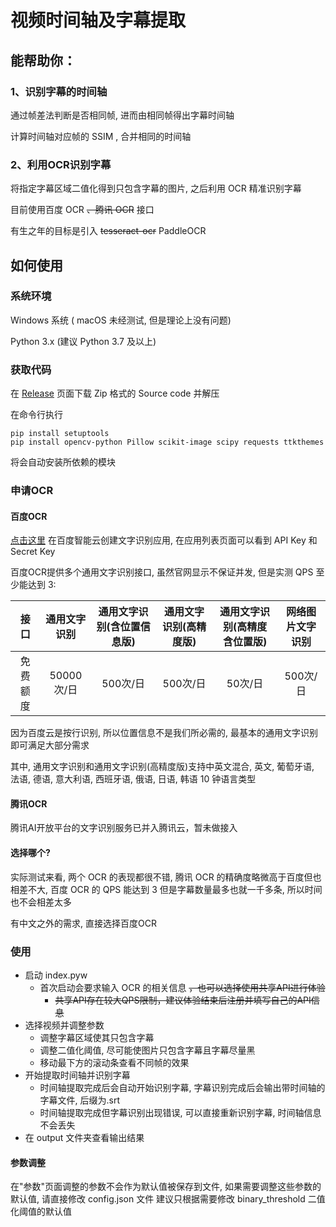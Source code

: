 # 视频时间轴及字幕提取


## 能帮助你：

### 1、识别字幕的时间轴

通过帧差法判断是否相同帧, 进而由相同帧得出字幕时间轴

计算时间轴对应帧的 SSIM , 合并相同的时间轴

### 2、利用OCR识别字幕

将指定字幕区域二值化得到只包含字幕的图片, 之后利用 OCR 精准识别字幕

目前使用百度 OCR ~~、腾讯 OCR~~ 接口

有生之年的目标是引入 ~~tesseract-ocr~~ PaddleOCR


## 如何使用

### 系统环境

Windows 系统 ( macOS 未经测试, 但是理论上没有问题)

Python 3.x (建议 Python 3.7 及以上)

### 获取代码

在 [Release](https://github.com/drsanwujiang/video-timeline-and-subtitle-extract/releases) 页面下载 Zip 格式的 Source code 并解压

在命令行执行

    pip install setuptools
    pip install opencv-python Pillow scikit-image scipy requests ttkthemes
    
将会自动安装所依赖的模块

### 申请OCR

#### 百度OCR

[点击这里](https://console.bce.baidu.com/ai/#/ai/ocr/app/create) 在百度智能云创建文字识别应用, 在应用列表页面可以看到 API Key 和 Secret Key

百度OCR提供多个通用文字识别接口, 虽然官网显示不保证并发, 但是实测 QPS 至少能达到 3:

|  接口  |  通用文字识别  | 通用文字识别(含位置信息版) | 通用文字识别(高精度版) | 通用文字识别(高精度含位置版) | 网络图片文字识别 |
|:----:|:--------:|:--------------:|:------------:|:---------------:|:--------:|
| 免费额度 | 50000次/日 |     500次/日     |    500次/日    |      50次/日      |  500次/日  |

因为百度云是按行识别, 所以位置信息不是我们所必需的, 最基本的通用文字识别即可满足大部分需求

其中, 通用文字识别和通用文字识别(高精度版)支持中英文混合, 英文, 葡萄牙语, 法语, 德语, 意大利语, 西班牙语, 俄语, 日语, 韩语 10 钟语言类型

#### 腾讯OCR

腾讯AI开放平台的文字识别服务已并入腾讯云，暂未做接入

#### 选择哪个?

实际测试来看, 两个 OCR 的表现都很不错, 腾讯 OCR 的精确度略微高于百度但也相差不大, 百度 OCR 的 QPS 能达到 3 但是字幕数量最多也就一千多条, 所以时间也不会相差太多

有中文之外的需求, 直接选择百度OCR

### 使用

* 启动 index.pyw
    + 首次启动会要求输入 OCR 的相关信息 ~~，也可以选择使用共享API进行体验~~
        + ~~共享API存在较大QPS限制，建议体验结束后注册并填写自己的API信息~~
* 选择视频并调整参数
    + 调整字幕区域使其只包含字幕
    + 调整二值化阈值, 尽可能使图片只包含字幕且字幕尽量黑
    + 移动最下方的滚动条查看不同帧的效果
* 开始提取时间轴并识别字幕
    + 时间轴提取完成后会自动开始识别字幕, 字幕识别完成后会输出带时间轴的字幕文件, 后缀为.srt
    + 时间轴提取完成但字幕识别出现错误, 可以直接重新识别字幕, 时间轴信息不会丢失
* 在 output 文件夹查看输出结果

#### 参数调整

在"参数"页面调整的参数不会作为默认值被保存到文件, 如果需要调整这些参数的默认值, 请直接修改 config.json 文件
建议只根据需要修改 binary_threshold 二值化阈值的默认值
